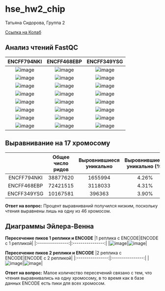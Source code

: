 # hse_hw2_chip

Татьяна Сидорова, Группа 2

[Ссылка на Колаб](https://colab.research.google.com/drive/1MBTUE6YXxupz3zQhIMVyv0CaPuNuHxe9#scrollTo=lT8If7HXiI9B)

## Анализ чтений FastQC

| ENCFF794NKI | ENCFF468EBP | ENCFF349YSG |
|:------------------------------------:|:------------------------------------:|:------------------------------------:|
|![image](https://user-images.githubusercontent.com/114301236/222522777-d17634bd-a025-4242-85fb-9f13613b908e.png)|![image](https://user-images.githubusercontent.com/114301236/222523100-a48c7444-0af2-4380-a925-6550af2b57e7.png) |![image](https://user-images.githubusercontent.com/114301236/222523149-776c6db2-f714-4fb9-9c3a-fd2bffc3dd3e.png)|
|![image](https://user-images.githubusercontent.com/114301236/222523499-25d2a247-aa98-41ee-81c5-b94181709fd2.png)|![image](https://user-images.githubusercontent.com/114301236/222523563-5c6352fc-a0a9-4d6b-9b85-1d4d2febf6f2.png)|![image](https://user-images.githubusercontent.com/114301236/222523659-74b23030-d9c3-4610-becb-c029371e3559.png)|
|![image](https://user-images.githubusercontent.com/114301236/222523876-6b349a9b-d036-4cb6-b7dc-49485b8ddc11.png)|![image](https://user-images.githubusercontent.com/114301236/222523939-3c069fa5-262c-46f3-83b5-becb15ba744e.png)|![image](https://user-images.githubusercontent.com/114301236/222524002-b69b7275-b030-4d67-8813-722eab2ab6a6.png)|
|![image](https://user-images.githubusercontent.com/114301236/222524163-89a81eaf-3661-4e9e-86f2-96f906a57be5.png)|![image](https://user-images.githubusercontent.com/114301236/222524236-08303dfb-73ad-4c74-8cd8-61e50e893658.png)|![image](https://user-images.githubusercontent.com/114301236/222524287-422a00b0-2854-437e-a5c1-be0277950231.png)|
|![image](https://user-images.githubusercontent.com/114301236/222524611-3636de0a-a4a1-43b3-8d15-eaa7028c1c1b.png)|![image](https://user-images.githubusercontent.com/114301236/222524658-788fb5c1-7ecd-4d88-841f-4346ec618d2b.png)|![image](https://user-images.githubusercontent.com/114301236/222524720-3c307340-1ca6-4a6b-ab45-2eb1dc55fcda.png)|
|![image](https://user-images.githubusercontent.com/114301236/222524868-1d459172-8268-4f02-afaa-9e0f4c428908.png)|![image](https://user-images.githubusercontent.com/114301236/222524958-9ecdca4b-5301-4e5f-80fd-bc12fa64879b.png)|![image](https://user-images.githubusercontent.com/114301236/222525040-c7a12c22-9fe3-4fc6-a74d-5668eccf1830.png)|
|![image](https://user-images.githubusercontent.com/114301236/222525179-24a901d2-63fe-4aff-a4a1-bb79875ad6ea.png)|![image](https://user-images.githubusercontent.com/114301236/222525220-f2916ee8-404f-43ef-bb69-17bdd124a370.png)|![image](https://user-images.githubusercontent.com/114301236/222525313-a3963df1-6f4b-4917-9aa1-95b45cf74173.png)|
|![image](https://user-images.githubusercontent.com/114301236/222525368-034e9e6f-bb27-4843-b38e-0e16a7d0aedc.png)|![image](https://user-images.githubusercontent.com/114301236/222525437-ef77a439-a4ee-4804-86b3-44abb30f6e0d.png)|![image](https://user-images.githubusercontent.com/114301236/222525507-5697c629-96f8-42c7-9226-63cf65d1cc54.png)|

## Выравнивание на 17 хромосому
| | Общее число ридов | Выровнившиеся уникально |Выровнившиеся уникально (%) |Выровнившиеся неуникально |Выровнившиеся неуникально (%)| Не выровнившиеся |Не выровнившиеся (%)|
|:-----------:|:-----------:|:-----------:|:-----------:|:-----------:|:-----------:|:-----------:|:-----------:|
|ENCFF794NKI|38877620|1655994|4.26%|3301153|8.49%|33920473|87.25%|
|ENCFF468EBP|72421515|3118033|4.31%|6976663|9.63%|62326819|86.06%|
|ENCFF349YSG|10167581|396363|3.90%|915992|9.01%|8855226|87.09%|

**Ответ на вопрос:** Процент выравниваний получился низким, поскольку чтения выравнены лишь на одну из 46 хромосом. 

## Диаграммы Эйлера-Венна

**Пересечение пиков 1 реплики и ENCODE**
|1 реплика с ENCODE|ENCODE с 1 репликой|
|:----------------:|:----------------:|
|![image](https://user-images.githubusercontent.com/114301236/222574015-9bca65dc-72f5-4d65-8704-05661782fff0.png)|![image](https://user-images.githubusercontent.com/114301236/222574083-76b403fa-70ef-46f0-9617-d27f01889cf5.png)|

**Пересечение пиков 2 реплики и ENCODE**
|2 реплика с ENCODE|ENCODE с 2 репликой|
|:----------------:|:----------------:|
|![image](https://user-images.githubusercontent.com/114301236/222574294-3ac71bd2-ee88-482d-9c5a-cd7fba8d5af3.png)|![image](https://user-images.githubusercontent.com/114301236/222574363-1011795a-1505-444d-aa9a-cb5520262b52.png)|

**Ответ на вопрос:** Малое количество пересечений связано с тем, что чтения выравнивались на одну хромосому, в то время как в базе данных ENCODE есть пики для всех хромосом. 


